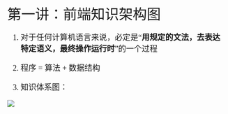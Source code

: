<font face="微软雅黑" size="4" >
<font size="6">第一讲：前端知识架构图</font>


1. 对于任何计算机语言来说，必定是“**用规定的文法，去表达特定语义，最终操作运行时**”的一个过程

2. 程序 = 算法 + 数据结构

3. 知识体系图：

![](https://i.imgur.com/rAW8USu.jpg)
</font>


